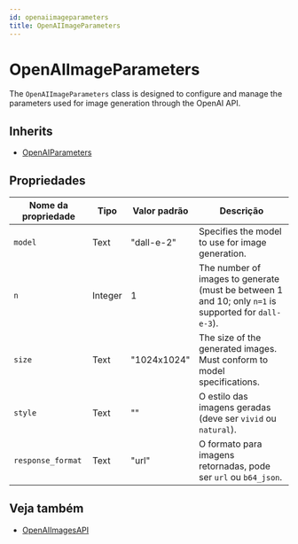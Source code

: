 ```yaml
---
id: openaiimageparameters
title: OpenAIImageParameters
---
```


# OpenAIImageParameters

The `OpenAIImageParameters` class is designed to configure and manage the parameters used for image generation through the OpenAI API.

## Inherits

- [OpenAIParameters](OpenAIParameters.md)

## Propriedades

| Nome da propriedade | Tipo    | Valor padrão | Descrição                                                                                                                               |
| ------------------- | ------- | ------------ | --------------------------------------------------------------------------------------------------------------------------------------- |
| `model`             | Text    | "dall-e-2"   | Specifies the model to use for image generation.                                                                        |
| `n`                 | Integer | 1            | The number of images to generate (must be between 1 and 10; only `n=1` is supported for `dall-e-3`). |
| `size`              | Text    | "1024x1024"  | The size of the generated images. Must conform to model specifications.                                 |
| `style`             | Text    | ""           | O estilo das imagens geradas (deve ser `vivid` ou `natural`).                                        |
| `response_format`   | Text    | "url"        | O formato para imagens retornadas, pode ser `url` ou `b64_json`.                                                        |

## Veja também

- [OpenAIImagesAPI](OpenAIImagesAPI.md)
